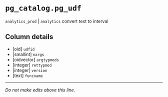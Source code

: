 # `pg_catalog.pg_udf`
`analytics_prod` | `analytics`
convert text to interval

## Column details
* [oid]       `udfid`
* [smallint]  `nargs`
* [oidvector] `argtypmods`
* [integer]   `rettypmod`
* [integer]   `version`
* [text]      `funcname`

-------------------------------------------------------------------------------
*Do not make edits above this line.*
